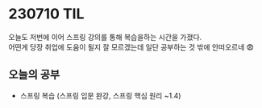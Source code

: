 # 230710 TIL
오늘도 저번에 이어 스프링 강의를 통해 복습을하는 시간을 가졌다. <br>
어떤게 당장 취업에 도움이 될지 잘 모르겠는데 일단 공부하는 것 밖에 안떠오르네 😨
<br>

## 오늘의 공부
- 스프링 복습 (스프링 입문 완강, 스프링 핵심 원리 ~1.4)
